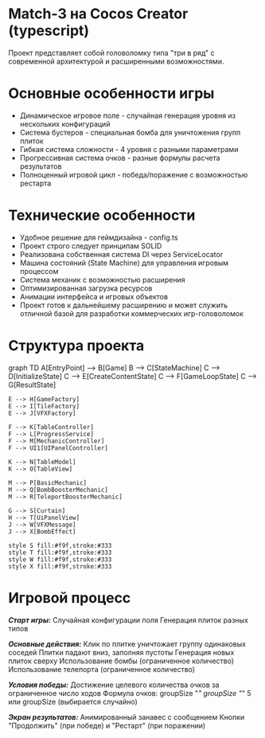 # Match-3 на Cocos Creator (typescript)

Проект представляет собой головоломку типа "три в ряд" с современной
архитектурой и расширенными возможностями.

# Основные особенности игры

- Динамическое игровое поле - случайная генерация уровня из нескольких конфигураций
- Система бустеров - специальная бомба для уничтожения групп плиток
- Гибкая система сложности - 4 уровня с разными параметрами
- Прогрессивная система очков - разные формулы расчета результатов
- Полноценный игровой цикл - победа/поражение с возможностью рестарта

# Технические особенности

- Удобное решение для геймдизайна - config.ts
- Проект строго следует принципам SOLID
- Реализована собственная система DI через ServiceLocator
- Машина состояний (State Machine) для управления игровым процессом
- Система механик с возможностью расширения
- Оптимизированная загрузка ресурсов
- Анимации интерфейса и игровых объектов
- Проект готов к дальнейшему расширению и может служить отличной базой для разработки коммерческих игр-головоломок

# Структура проекта

graph TD
    A[EntryPoint] --> B[Game]
    B --> C[StateMachine]
    C --> D[InitializeState]
    C --> E[CreateContentState]
    C --> F[GameLoopState]
    C --> G[ResultState]
    
    E --> H[GameFactory]
    E --> I[TileFactory]
    E --> J[VFXFactory]
    
    F --> K[TableController]
    F --> L[ProgressService]
    F --> M[MechanicController]
    F --> UI1[UIPanelController]
    
    K --> N[TableModel]
    K --> O[TableView]
    
    M --> P[BasicMechanic]
    M --> Q[BombBoosterMechanic]
    M --> R[TeleportBoosterMechanic]
    
    G --> S[Curtain]
    H --> T[UiPanelView]
    J --> W[VFXMessage]
    J --> X[BombEffect]
    
    style S fill:#f9f,stroke:#333
    style T fill:#f9f,stroke:#333
    style W fill:#f9f,stroke:#333
    style X fill:#f9f,stroke:#333

# Игровой процесс

**_Старт игры:_**
Случайная конфигурации поля
Генерация плиток разных типов

**_Основные действия:_**
Клик по плитке уничтожает группу одинаковых соседей
Плитки падают вниз, заполняя пустоты
Генерация новых плиток сверху
Использование бомбы (ограниченное количество)
Использование телепорта (ограниченное количество)

**_Условия победы:_**
Достижение целевого количества очков за ограниченное число ходов
Формула очков: groupSize "*" groupSize "*" 5 или groupSize (выбирается случайно)

**_Экран результатов:_**
Анимированный занавес с сообщением
Кнопки "Продолжить" (при победе) и "Рестарт" (при поражении)
